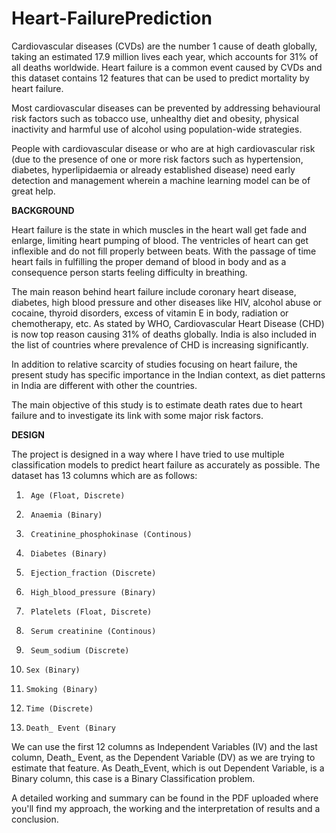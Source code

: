 # Heart-FailurePrediction

Cardiovascular diseases (CVDs) are the number 1 cause of death globally, taking an estimated 17.9 million lives each year, which accounts for 31% of all deaths worldwide.
Heart failure is a common event caused by CVDs and this dataset contains 12 features that can be used to predict mortality by heart failure.

Most cardiovascular diseases can be prevented by addressing behavioural risk factors such as tobacco use, unhealthy diet and obesity, physical inactivity and harmful use of alcohol using population-wide strategies.

People with cardiovascular disease or who are at high cardiovascular risk (due to the presence of one or more risk factors such as hypertension, diabetes, hyperlipidaemia or already established disease) need early detection and management wherein a machine learning model can be of great help.

**BACKGROUND**

Heart failure is the state in which muscles in the heart wall get fade and enlarge, limiting heart pumping of blood. The ventricles of heart can get inflexible and do not fill properly between beats. With the passage of time heart fails in fulfilling the proper demand of blood in body and as a consequence person starts feeling difficulty in breathing.

The main reason behind heart failure include coronary heart disease, diabetes, high blood pressure and other diseases like HIV, alcohol abuse or cocaine, thyroid disorders, excess of vitamin E in body, radiation or chemotherapy, etc. As stated by WHO, Cardiovascular Heart Disease (CHD) is now top reason causing 31% of deaths globally. India is also included in the list of countries where prevalence of CHD is increasing significantly.

In addition to relative scarcity of studies focusing on heart failure, the present study has specific importance in the Indian context, as diet patterns in India are different with other the countries.

The main objective of this study is to estimate death rates due to heart failure and to investigate its link with some major risk factors.

**DESIGN**

The project is designed in a way where I have tried to use multiple classification models to predict heart failure as accurately as possible. The dataset has 13 columns which are as follows:

1.  	Age (Float, Discrete) 
2.  	Anaemia (Binary)
3.  	Creatinine_phosphokinase (Continous)
4.  	Diabetes (Binary)
5.  	Ejection_fraction (Discrete)
6.  	High_blood_pressure (Binary)
7.  	Platelets (Float, Discrete)
8.  	Serum creatinine (Continous)
9.  	Seum_sodium (Discrete)
10.  	Sex (Binary)
11.  	Smoking (Binary)
12.  	Time (Discrete)
13.  	Death_ Event (Binary

We can use the first 12 columns as Independent Variables (IV) and the last column, Death_ Event, as the Dependent Variable (DV) as we are trying to estimate that feature. As Death_Event, which is out Dependent Variable, is a Binary column, this case is a Binary Classification problem.

A detailed working and summary can be found in the PDF uploaded where you'll find my approach, the working and the interpretation of results and a conclusion.
